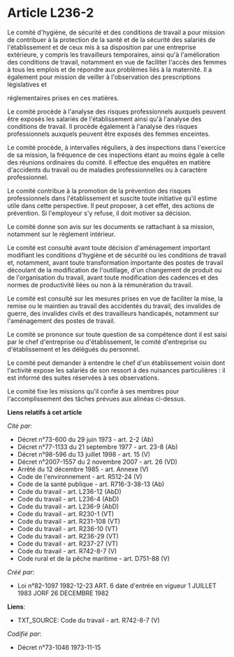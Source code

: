 # Article L236-2

Le comité d'hygiène, de sécurité et des conditions de travail a pour mission de contribuer à la protection de la santé et de
la sécurité des salariés de l'établissement et de ceux mis à sa disposition par une entreprise extérieure, y compris les
travailleurs temporaires, ainsi qu'à l'amélioration des conditions de travail, notamment en vue de faciliter l'accès des
femmes à tous les emplois et de répondre aux problèmes liés à la maternité. Il a également pour mission de veiller à
l'observation des prescriptions législatives et

réglementaires prises en ces matières.

Le comité procède à l'analyse des risques professionnels auxquels peuvent être exposés les salariés de l'établissement ainsi
qu'à l'analyse des conditions de travail. Il procède également à l'analyse des risques professionnels auxquels peuvent être
exposés des femmes enceintes. 

Le comité procède, à intervalles réguliers, à des inspections dans l'exercice de sa mission, la fréquence de ces inspections
étant au moins égale à celle des réunions ordinaires du comité. Il effectue des enquêtes en matière d'accidents du travail ou
de maladies professionnelles ou à caractère professionnel.

Le comité contribue à la promotion de la prévention des risques professionnels dans l'établissement et suscite toute
initiative qu'il estime utile dans cette perspective. Il peut proposer, à cet effet, des actions de prévention. Si
l'employeur s'y refuse, il doit motiver sa décision. 

Le comité donne son avis sur les documents se rattachant à sa mission, notamment sur le règlement intérieur.

Le comité est consulté avant toute décision d'aménagement important modifiant les conditions d'hygiène et de sécurité ou les
conditions de travail et, notamment, avant toute transformation importante des postes de travail découlant de la modification
de l'outillage, d'un changement de produit ou de l'organisation du travail, avant toute modification des cadences et des
normes de productivité liées ou non à la rémunération du travail.

Le comité est consulté sur les mesures prises en vue de faciliter la mise, la remise ou le maintien au travail des accidentés
du travail, des invalides de guerre, des invalides civils et des travailleurs handicapés, notamment sur l'aménagement des
postes de travail.

Le comité se prononce sur toute question de sa compétence dont il est saisi par le chef d'entreprise ou d'établissement, le
comité d'entreprise ou d'établissement et les délégués du personnel.

Le comité peut demander à entendre le chef d'un établissement voisin dont l'activité expose les salariés de son ressort à des
nuisances particulières : il est informé des suites réservées à ses observations. 

Le comité fixe les missions qu'il confie à ses membres pour l'accomplissement des tâches prévues aux alinéas ci-dessus.

**Liens relatifs à cet article**

_Cité par_:

  - Décret n°73-600 du 29 juin 1973 - art. 2-2 (Ab)
  - Décret n°77-1133 du 21 septembre 1977 - art. 23-8 (Ab)
  - Décret n°98-596 du 13 juillet 1998 - art. 15 (V)
  - Décret n°2007-1557 du 2 novembre 2007 - art. 26 (VD)
  - Arrêté du 12 décembre 1985 - art. Annexe (V)
  - Code de l'environnement - art. R512-24 (V)
  - Code de la santé publique - art. R716-3-38-13 (Ab)
  - Code du travail - art. L236-12 (AbD)
  - Code du travail - art. L236-4 (AbD)
  - Code du travail - art. L236-9 (AbD)
  - Code du travail - art. R230-1 (VT)
  - Code du travail - art. R231-108 (VT)
  - Code du travail - art. R236-10 (VT)
  - Code du travail - art. R236-29 (VT)
  - Code du travail - art. R237-27 (VT)
  - Code du travail - art. R742-8-7 (V)
  - Code rural et de la pêche maritime - art. D751-88 (V)

_Créé par_:

  - Loi n°82-1097 1982-12-23 ART. 6 date d'entrée en vigueur 1 JUILLET 1983 JORF 26 DECEMBRE 1982

**Liens**:

  - TXT_SOURCE: Code du travail - art. R742-8-7 (V)

_Codifié par_:

  - Décret n°73-1046 1973-11-15
